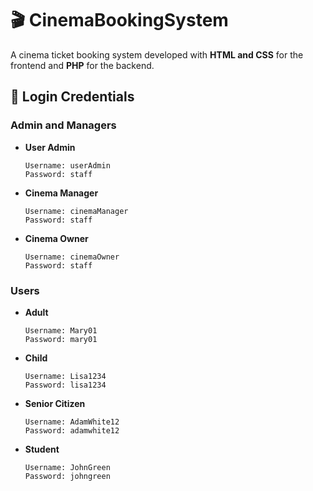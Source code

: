 # 🎬 CinemaBookingSystem

A cinema ticket booking system developed with **HTML and CSS** for the frontend and **PHP** for the backend.

## 🔐 Login Credentials

### Admin and Managers

- **User Admin**
  ```plaintext
  Username: userAdmin
  Password: staff
  
- **Cinema Manager**
  ```plaintext
  Username: cinemaManager
  Password: staff

- **Cinema Owner**
  ```plaintext
  Username: cinemaOwner
  Password: staff

### Users

- **Adult**
  ```plaintext
  Username: Mary01
  Password: mary01

- **Child**
  ```plaintext
  Username: Lisa1234
  Password: lisa1234

- **Senior Citizen**
  ```plaintext
  Username: AdamWhite12
  Password: adamwhite12

- **Student**
  ```plaintext
  Username: JohnGreen
  Password: johngreen
